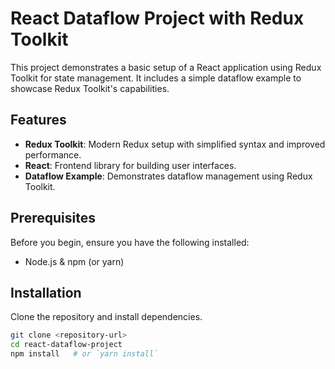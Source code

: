 # React Dataflow Project with Redux Toolkit

This project demonstrates a basic setup of a React application using Redux Toolkit for state management. It includes a simple dataflow example to showcase Redux Toolkit's capabilities.

## Features

- **Redux Toolkit**: Modern Redux setup with simplified syntax and improved performance.
- **React**: Frontend library for building user interfaces.
- **Dataflow Example**: Demonstrates dataflow management using Redux Toolkit.

## Prerequisites

Before you begin, ensure you have the following installed:

- Node.js & npm (or yarn)

## Installation

Clone the repository and install dependencies.

```bash
git clone <repository-url>
cd react-dataflow-project
npm install   # or `yarn install`
